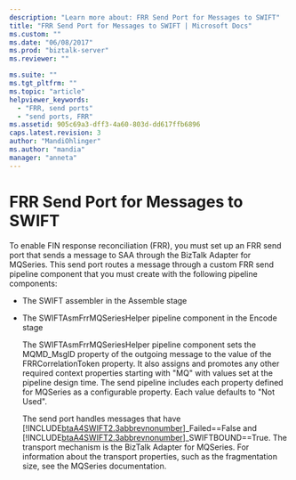 ```yaml
---
description: "Learn more about: FRR Send Port for Messages to SWIFT"
title: "FRR Send Port for Messages to SWIFT | Microsoft Docs"
ms.custom: ""
ms.date: "06/08/2017"
ms.prod: "biztalk-server"
ms.reviewer: ""

ms.suite: ""
ms.tgt_pltfrm: ""
ms.topic: "article"
helpviewer_keywords: 
  - "FRR, send ports"
  - "send ports, FRR"
ms.assetid: 905c69a3-dff3-4a60-803d-dd617ffb6896
caps.latest.revision: 3
author: "MandiOhlinger"
ms.author: "mandia"
manager: "anneta"
---
```

# FRR Send Port for Messages to SWIFT
To enable FIN response reconciliation (FRR), you must set up an FRR send port that sends a message to SAA through the BizTalk Adapter for MQSeries. This send port routes a message through a custom FRR send pipeline component that you must create with the following pipeline components:  
  
- The SWIFT assembler in the Assemble stage  
  
- The SWIFTAsmFrrMQSeriesHelper pipeline component in the Encode stage  
  
  The SWIFTAsmFrrMQSeriesHelper pipeline component sets the MQMD_MsgID property of the outgoing message to the value of the FRRCorrelationToken property. It also assigns and promotes any other required context properties starting with "MQ" with values set at the pipeline design time. The send pipeline includes each property defined for MQSeries as a configurable property. Each value defaults to "Not Used".  
  
  The send port handles messages that have [!INCLUDE[btaA4SWIFT2.3abbrevnonumber](../../includes/btaa4swift2-3abbrevnonumber-md.md)]_Failed==False and [!INCLUDE[btaA4SWIFT2.3abbrevnonumber](../../includes/btaa4swift2-3abbrevnonumber-md.md)]_SWIFTBOUND==True. The transport mechanism is the BizTalk Adapter for MQSeries. For information about the transport properties, such as the fragmentation size, see the MQSeries documentation.
